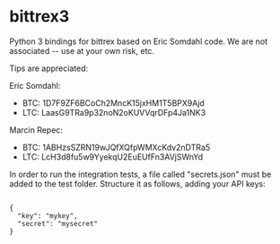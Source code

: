 bittrex3
==============

Python 3 bindings for bittrex based on Eric Somdahl code.  We are not associated -- use at your own risk, etc.

Tips are appreciated:

Eric Somdahl:
* BTC: 1D7F9ZF6BCoCh2MncK15jxHM1T5BPX9Ajd
* LTC: LaasG9TRa9p32noN2oKUVVqrDFp4Ja1NK3

Marcin Repec:
* BTC: 1ABHzsSZRN19wJQfXQfpWMXcKdv2nDTRa5
* LTC: LcH3d8fu5w9YyekqU2EuEUfFn3AVjSWnYd

In order to run the integration tests, a file called "secrets.json" must be added to the test folder.
Structure it as follows, adding your API keys:
<pre>
<code>
{
  "key": "mykey",
  "secret": "mysecret"
}
</code>
</pre>
